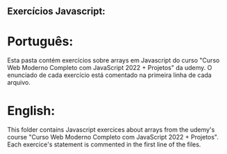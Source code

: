 ## Exercícios Javascript:

# Português:
Esta pasta contém exercícios sobre arrays em Javascript do curso "Curso Web Moderno Completo com JavaScript 2022 + Projetos" da udemy.  O enunciado de cada exercício está comentado na primeira linha de cada arquivo.

# English:

This folder contains Javascript exercices about arrays from the udemy's course "Curso Web Moderno Completo com JavaScript 2022 + Projetos". Each exercice's statement is commented in the first line of the files.
